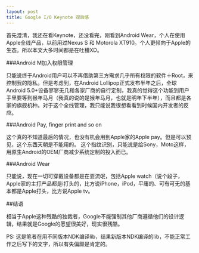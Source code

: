 ```yaml
---
layout: post
title: Google I/O Keynote 观后感
---
```

首先澄清，我还在看Keynote，还没看完，刚看到Android Wear，个人在使用Apple全线产品，以前用过Nexus S 和 Motorola XT910。个人更倾向于Apple的生态。所以本文大多时间都是在吐槽XD。

###Android M加入权限管理

只能说终于Android用户可以不再借助第三方需求几乎所有权限的软件＋Root，来控制我的隐私。但是考虑到，在Android Lollipop正式发布半年之后，全球Android 5.0+设备寥寥无几和各家厂商的自行定制，我真的觉得这个功能到用户手里要等到猴年马月（我真的说的是猴年马月，也就是明年下半年），而且都是各家的旗舰机种。对于这个全线管理，我只能说我很想看看到时候国内开发者的反应。

###Android Pay, finger print and so on

这个真的不知道最后的情况，也没有机会用到Apple家的Apple pay。但是可以预见，这个东西天朝是不能用的。
这个指纹识别，只能说是给Sony，Moto这样，用原生Android的OEM厂商减少系统定制的投入而已。

###Android Wear

只能说，现在一切可穿戴设备都是在耍流氓，包括Apple watch（说个段子，Apple家的主打产品都是i打头的，比方说iPhone，iPod，平庸的、可有可无的基本都是Apple打头，比方说Apple tv。

##结语

相当于Apple这种残酷的独裁者，Google不能强制其他厂商遵循他们的设计逻辑，结果就是Google的愿望很美好，现实很残酷。

PS: 这是笔者在用不同版本NDK编译lib，结果新版本NDK编译的lib，不能正常工作之后写下的文字，所以有失偏颇是肯定的。

